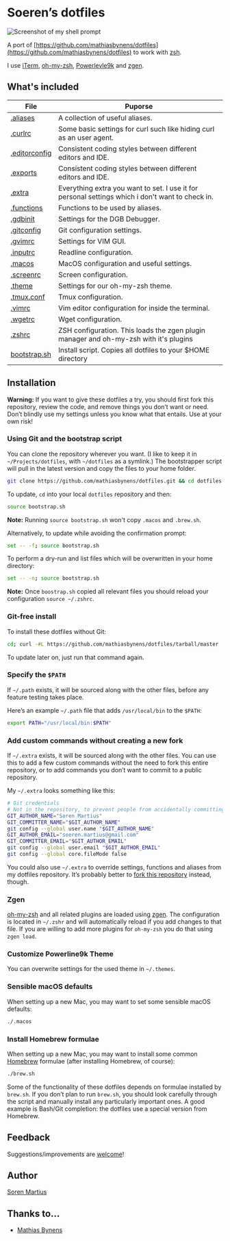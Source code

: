 # Soeren’s dotfiles

![Screenshot of my shell prompt](https://i.imgur.com/zy0bLDG.png)

A port of [https://github.com/mathiasbynens/dotfiles](https://github.com/mathiasbynens/dotfiles) to work with
[zsh](https://www.zsh.org/).

I use [iTerm](https://www.iterm2.com/), [oh-my-zsh](https://github.com/robbyrussell/oh-my-zsh),
[Powerlevle9k](https://github.com/bhilburn/powerlevel9k) and [zgen](https://github.com/tarjoilija/zgen).

## What's included

| File | Puporse |
|---|---|
| [.aliases](https://github.com/soerenmartius/awesome-dotfiles/blob/master/.aliases) | A collection of useful aliases. |
| [.curlrc](https://github.com/soerenmartius/awesome-dotfiles/blob/master/.curlrc) | Some basic settings for curl such like hiding curl as  an user agent. |
| [.editorconfig](https://github.com/soerenmartius/awesome-dotfiles/blob/master/.editorconfig) | Consistent coding styles between different editors and IDE. |
| [.exports](https://github.com/soerenmartius/awesome-dotfiles/blob/master/.exports) | Consistent coding styles between different editors and IDE. |
| [.extra](https://github.com/soerenmartius/awesome-dotfiles/blob/master/.extra) | Everything extra you want to set. I use it for personal settings which i don't want to check in. |
| [.functions](https://github.com/soerenmartius/awesome-dotfiles/blob/master/.functions) | Functions to be used by aliases. |
| [.gdbinit](https://github.com/soerenmartius/awesome-dotfiles/blob/master/.dgbinit) | Settings for the DGB Debugger. |
| [.gitconfig](https://github.com/soerenmartius/awesome-dotfiles/blob/master/.gitconfig) | Git configuration settings. |
| [.gvimrc](https://github.com/soerenmartius/awesome-dotfiles/blob/master/.gvimrc) | Settings for VIM GUI. |
| [.inputrc](https://github.com/soerenmartius/awesome-dotfiles/blob/master/.inputrc) | Readline configuration. |
| [.macos](https://github.com/soerenmartius/awesome-dotfiles/blob/master/.macos) | MacOS configuration and useful settings. |
| [.screenrc](https://github.com/soerenmartius/awesome-dotfiles/blob/master/.screenrc) | Screen configuration. |
| [.theme](https://github.com/soerenmartius/awesome-dotfiles/blob/master/.theme) | Settings for our oh-my-zsh theme. |
| [.tmux.conf](https://github.com/soerenmartius/awesome-dotfiles/blob/master/.tmux.conf) | Tmux configuration. |
| [.vimrc](https://github.com/soerenmartius/awesome-dotfiles/blob/master/.vimrc) | Vim editor configuration for inside the terminal. |
| [.wgetrc](https://github.com/soerenmartius/awesome-dotfiles/blob/master/.wgetrc) | Wget configuration. |
| [.zshrc](https://github.com/soerenmartius/awesome-dotfiles/blob/master/.zshrc) | ZSH configuration. This loads the zgen plugin manager and oh-my-zsh with it's plugins |
| [bootstrap.sh](https://github.com/soerenmartius/awesome-dotfiles/blob/master/bootstrap.sh) | Install script. Copies all dotfiles to your $HOME directory |


## Installation

**Warning:** If you want to give these dotfiles a try, you should first fork this repository, review the code, and
remove things you don’t want or need. Don’t blindly use my settings unless you know what that entails.
Use at your own risk!

### Using Git and the bootstrap script

You can clone the repository wherever you want. (I like to keep it in `~/Projects/dotfiles`, with `~/dotfiles` as a
symlink.) The bootstrapper script will pull in the latest version and copy the files to your home folder.

```bash
git clone https://github.com/mathiasbynens/dotfiles.git && cd dotfiles && source bootstrap.sh
```

To update, `cd` into your local `dotfiles` repository and then:

```bash
source bootstrap.sh
```

**Note:** Running `source bootstrap.sh` won't copy `.macos` and `.brew.sh`.

Alternatively, to update while avoiding the confirmation prompt:

```bash
set -- -f; source bootstrap.sh
```

To perform a dry-run and list files which will be overwritten in your home directory:

```bash
set -- -n; source bootstrap.sh
```

**Note:** Once `boostrap.sh` copied all relevant files you should reload your configuration `source ~/.zshrc`.

### Git-free install

To install these dotfiles without Git:

```bash
cd; curl -#L https://github.com/mathiasbynens/dotfiles/tarball/master | tar -xzv --strip-components 1 --exclude={README.md,bootstrap.sh,.osx,LICENSE-MIT.txt}
```

To update later on, just run that command again.

### Specify the `$PATH`

If `~/.path` exists, it will be sourced along with the other files, before any feature testing takes place.

Here’s an example `~/.path` file that adds `/usr/local/bin` to the `$PATH`:

```bash
export PATH="/usr/local/bin:$PATH"
```

### Add custom commands without creating a new fork

If `~/.extra` exists, it will be sourced along with the other files. You can use this to add a few custom commands
without the need to fork this entire repository, or to add commands you don’t want to commit to a public repository.

My `~/.extra` looks something like this:

```bash
# Git credentials
# Not in the repository, to prevent people from accidentally committing under my name
GIT_AUTHOR_NAME="Soren Martius"
GIT_COMMITTER_NAME="$GIT_AUTHOR_NAME"
git config --global user.name "$GIT_AUTHOR_NAME"
GIT_AUTHOR_EMAIL="soeren.martius@gmail.com"
GIT_COMMITTER_EMAIL="$GIT_AUTHOR_EMAIL"
git config --global user.email "$GIT_AUTHOR_EMAIL"
git config --global core.fileMode false
```

You could also use `~/.extra` to override settings, functions and aliases from my dotfiles repository. It’s probably
better to [fork this repository](https://github.com/soerenmartius/awesome-dotfiles/fork) instead, though.

### Zgen

[oh-my-zsh](https://github.com/robbyrussell/oh-my-zsh) and all related plugins are loaded using [zgen](https://github.com/tarjoilija/zgen).
The configuration is located in `~/.zshr` and will automatically reload if you add changes to that file. If you are
willing to add more plugins for `oh-my-zsh` you do that using `zgen load`.

### Customize Powerline9k Theme

You can overwrite settings for the used theme in `~/.themes`.


### Sensible macOS defaults

When setting up a new Mac, you may want to set some sensible macOS defaults:

```bash
./.macos
```

### Install Homebrew formulae

When setting up a new Mac, you may want to install some common [Homebrew](https://brew.sh/) formulae (after installing Homebrew, of course):

```bash
./brew.sh
```

Some of the functionality of these dotfiles depends on formulae installed by `brew.sh`. If you don’t plan to run `brew.sh`, you should look carefully through the script and manually install any particularly important ones. A good example is Bash/Git completion: the dotfiles use a special version from Homebrew.

## Feedback

Suggestions/improvements are
[welcome](https://github.com/soerenmartius/awesome-dotfiles/issues)!

## Author

[Soren Martius](https://www.linkedin.com/in/soerenmartius/)

## Thanks to…

* [Mathias Bynens](https://github.com/mathiasbynens/dotfiles)
